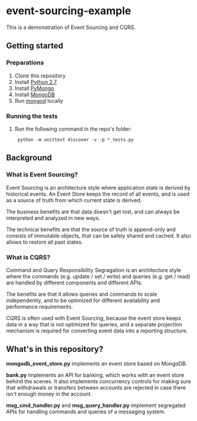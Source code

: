 # event-sourcing-example
This is a demonstration of Event Sourcing and CQRS.

## Getting started

### Preparations
1. Clone this repository
1. Install [Python 2.7](https://www.python.org/download/releases/2.7/)
1. Install [PyMongo](https://api.mongodb.com/python/current/installation.html)
1. Install [MongoDB](https://www.mongodb.com/download-center#community)
1. Run [mongod](https://docs.mongodb.com/manual/reference/program/mongod/) locally

### Running the tests
1. Run the following command in the repo's folder:

        python -m unittest discover -v -p *_tests.py

## Background

### What is Event Sourcing?
Event Sourcing is an architecture style where application state is derived by historical events. An Event Store keeps the record of all events, and is used as a source of truth from which current state is derived.

The business benefits are that data doesn't get lost, and can always be interpreted and analyzed in new ways.

The technical benefits are that the source of truth is append-only and consists of immutable objects, that can be safely shared and cached. It also allows to restore all past states. 

### What is CQRS?
Command and Query Responsibility Segragation is an architecture style where the commands (e.g. update / set / write) and queries (e.g. get / read) are handled by different components and different APIs.

The benefits are that it allows queries and commands to scale independently, and to be optimized for different availability and performance requirements.

CQRS is often used with Event Sourcing, because the event store keeps data in a way that is not optimized for queries, and a separate projection mechanism is required for converting event data into a reporting structure.

## What's in this repository?

**mongodb_event_store.py** implements an event store based on MongoDB.

**bank.py** implements an API for banking, which works with an event store behind the scenes. It also implements concurrency controls for making sure that withdrawals or transfers between accounts are rejected in case there isn't enough money in the account.

**msg_cmd_handler.py** and **msg_query_handler.py** implement segregated APIs for handling commands and queries of a messaging system.
